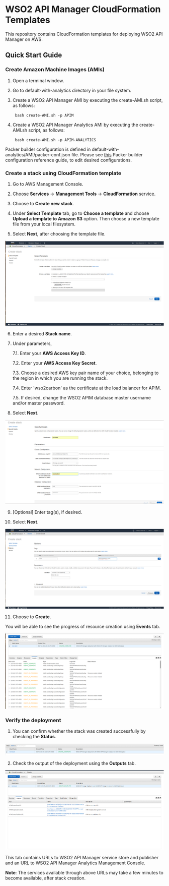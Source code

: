 # WSO2 API Manager CloudFormation Templates

This repository contains CloudFormation templates for deploying WSO2 API Manager on AWS.

## Quick Start Guide

### Create Amazon Machine Images (AMIs)

1. Open a terminal window.

2. Go to default-with-analytics directory in your file system.

3. Create a WSO2 API Manager AMI by executing the create-AMI.sh script, as follows:

        bash create-AMI.sh -p APIM

4. Create a WSO2 API Manager Analytics AMI by executing the create-AMI.sh script, as follows:

        bash create-AMI.sh -p APIM-ANALYTICS
        
Packer builder configuration is defined in default-with-analytics/AMI/packer-conf.json file.
Please see [this](https://www.packer.io/docs/builders/amazon-ebs.html) Packer builder configuration reference guide, to edit desired configurations.

### Create a stack using CloudFormation template

1. Go to AWS Management Console.

2. Choose **Services** -> **Management Tools** -> **CloudFormation** service.

3. Choose to **Create new stack**.

4. Under **Select Template** tab, go to **Choose a template** and choose **Upload a template to Amazon S3** option. Then choose a new template file from your local filesystem.

5. Select **Next**, after choosing the template file.

![Select template](images/page-1.png)

6. Enter a desired **Stack name**.

7. Under parameters,

    7.1. Enter your **AWS Access Key ID**.
    
    7.2. Enter your **AWS Access Key Secret**.
    
    7.3. Choose a desired AWS key pair name of your choice, belonging to the region in which you are running the stack.
    
    7.4. Enter 'wso2carbon' as the certificate at the load balancer for APIM.
    
    7.5. If desired, change the WSO2 APIM database master username and/or master password.
    
8. Select **Next**.

![Specify details](images/page-2.png)

9. [Optional] Enter tag(s), if desired.

10. Select **Next**.

![Options](images/page-3.png)

11. Choose to **Create**.

You will be able to see the progress of resource creation using **Events** tab.

![Events](images/events.png)

### Verify the deployment

1. You can confirm whether the stack was created successfully by checking the **Status**.

![Successful stack](images/output-1.png)

2. Check the output of the deployment using the **Outputs** tab.

![Outputs](images/output-2.png)

This tab contains URLs to WSO2 API Manager service store and publisher and an URL to WSO2 API Manager Analytics Management Console.

**Note**: The services available through above URLs may take a few minutes to become available, after stack creation.
